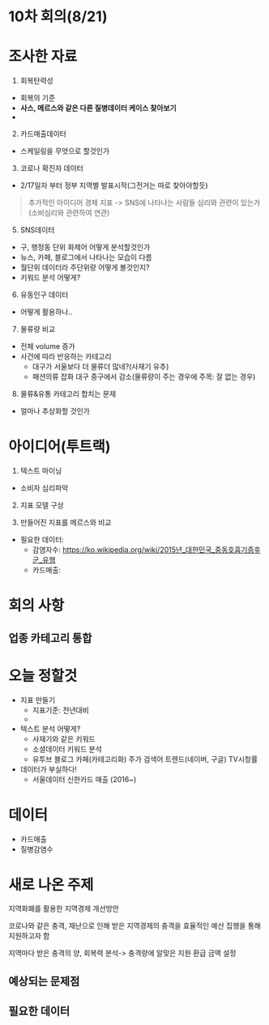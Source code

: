 # 10차 회의(8/21)

# 조사한 자료
1. 회복탄력성
- 회복의 기준
- **사스, 메르스와 같은 다른 질병데이터 케이스 찾아보기**
- 

2. 카드매출데이터
- 스케일링을 무엇으로 할것인가

3. 코로나 확진자 데이터
- 2/17일자 부터 정부 지역별 발표시작(그전거는 따로 찾아야할듯)

> 추가적인 아이디어
  경제 지표 -> SNS에 나타나는 사람들 심리와 관련이 있는가(소비심리와 관련하여 연관)

5. SNS데이터
- 구, 행정동 단위 화제어 어떻게 분석할것인가
- 뉴스, 카페, 블로그에서 나타나는 모습이 다름
- 월단위 데이터라 주단위랑 어떻게 볼것인지?
- 키워드 분석 어떻게?

6. 유동인구 데이터
- 어떻게 활용하나..

7. 물류량 비교
- 전체 volume 증가
- 사건에 따라 반응하는 카테고리
    + 대구가 서울보다 더 물류더 많네?(사재기 유추)
    + 패션의류 잡화 대구 중구에서 감소(물류량이 주는 경우에 주목: 잘 없는 경우)

8. 물류&유통 카테고리 합치는 문제
- 얼마나 추상화할 것인가

# 아이디어(투트랙)
1. 텍스트 마이닝
- 소비자 심리파악

2. 지표 모델 구상

3. 만들어진 지표를 메르스와 비교
- 필요한 데이터: 
  + 감염자수: https://ko.wikipedia.org/wiki/2015년_대한민국_중동호흡기증후군_유행
  + 카드매출: 

# 회의 사항
## 업종 카테고리 통합





# 오늘 정할것
- 지표 만들기
  + 지표기준: 전년대비
  + 
- 텍스트 분석 어떻게?
  + 사재기와 같은 키워드
  + 소셜데이터 키워드 분석
  + 유투브 블로그 카페(카테고리화)
    주가 
    검색어 트렌드(네이버, 구글)
    TV시청률
- 데이터가 부실하다!
  + 서울데이터 신한카드 매출 (2016~)


# 데이터
- 카드매출
- 질병감염수

# 새로 나온 주제
지역화폐를 활용한 지역경제 개선방안

코로나와 같은 충격, 재난으로 인해 받은 지역경제의 충격을 효율적인 예산 집행을 통해 지원하고자 함

지역마다 받은 충격의 양, 회복력 분석-> 충격량에 알맞은 지원 환급 금액 설정

## 예상되는 문제점

## 필요한 데이터

